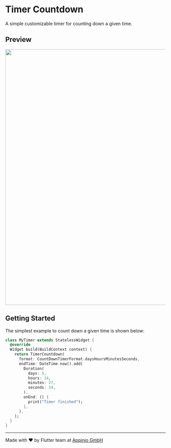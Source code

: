 # Timer Countdown

A simple customizable timer for counting down a given time.


## Preview
<img src="https://github.com/appinioGmbH/flutter_packages/blob/main/assets/timer_countdown/screenshot_1.png?raw=true" height="800">


## Getting Started

The simplest example to count down a given time is shown below:

```dart
class MyTimer extends StatelessWidget {
  @override
  Widget build(BuildContext context) {
    return TimerCountdown(
      format: CountDownTimerFormat.daysHoursMinutesSeconds,
      endTime: DateTime.now().add(
        Duration(
          days: 5,
          hours: 14,
          minutes: 27,
          seconds: 34,
        ),
        onEnd: () {
          print("Timer finished");
        },
      ),
    );
  }
}
```

<hr/>
Made with ❤ by Flutter team at <a href="https://appinio.com">Appinio GmbH</a>




